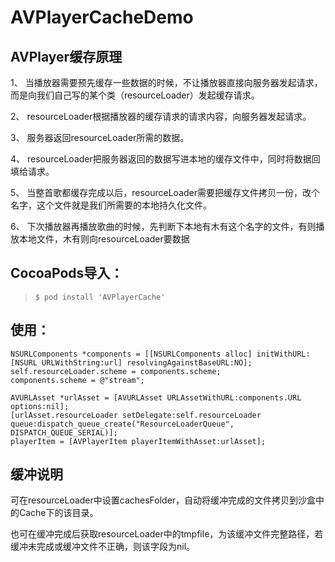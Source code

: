# AVPlayerCacheDemo

## AVPlayer缓存原理

1、    当播放器需要预先缓存一些数据的时候，不让播放器直接向服务器发起请求，而是向我们自己写的某个类（resourceLoader）发起缓存请求。

2、    resourceLoader根据播放器的缓存请求的请求内容，向服务器发起请求。

3、    服务器返回resourceLoader所需的数据。

4、    resourceLoader把服务器返回的数据写进本地的缓存文件中，同时将数据回填给请求。

5、    当整首歌都缓存完成以后，resourceLoader需要把缓存文件拷贝一份，改个名字，这个文件就是我们所需要的本地持久化文件。

6、    下次播放器再播放歌曲的时候，先判断下本地有木有这个名字的文件，有则播放本地文件，木有则向resourceLoader要数据


## CocoaPods导入：

>`$ pod install 'AVPlayerCache'`



## 使用：
```obj-c
NSURLComponents *components = [[NSURLComponents alloc] initWithURL:[NSURL URLWithString:url] resolvingAgainstBaseURL:NO];
self.resourceLoader.scheme = components.scheme;
components.scheme = @"stream";

AVURLAsset *urlAsset = [AVURLAsset URLAssetWithURL:components.URL options:nil];
[urlAsset.resourceLoader setDelegate:self.resourceLoader queue:dispatch_queue_create("ResourceLoaderQueue", DISPATCH_QUEUE_SERIAL)];
playerItem = [AVPlayerItem playerItemWithAsset:urlAsset];
```

## 缓冲说明

可在resourceLoader中设置cachesFolder，自动将缓冲完成的文件拷贝到沙盒中的Cache下的该目录。

也可在缓冲完成后获取resourceLoader中的tmpfile，为该缓冲文件完整路径，若缓冲未完成或缓冲文件不正确，则该字段为nil。
